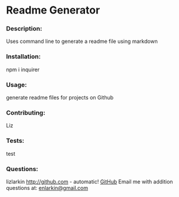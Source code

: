 
# Readme Generator
### Description:
Uses command line to generate a readme file using markdown
### Installation:
npm i inquirer
### Usage: 
generate readme files for projects on Github
### Contributing: 
Liz
### Tests: 
test
### Questions:
lizlarkin
http://github.com - automatic!
[GitHub](http://github.com/lizlarkin)
Email me with addition questions at: enlarkin@gmail.com
